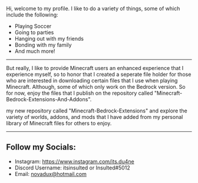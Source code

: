 Hi, welcome to my profile. I like to do a variety of things, some of which include the following:
- Playing Soccer
- Going to parties
- Hanging out with my friends
- Bonding with my family
- And much more!
----------------------------------------------------------------------------------------------------------------------------------------
But really, I like to provide Minecraft users an enhanced experience that I experience myself, so to honor that I created a seperate file holder for those who are interested in downloading certain files that I use when playing Minecraft. Although, some of which only work on the Bedrock version. So for now, enjoy the files that I publish on the repository called "Minecraft-Bedrock-Extensions-And-Addons".

my new repository called "Minecraft-Bedrock-Extensions" and explore the variety of worlds, addons, and mods that I have added from my personal library of Minecraft files for others to enjoy.

----------------------------------------------------------------------------------------------------------------------------------------
Follow my Socials:
-
- Instagram:
https://www.instagram.com/its.du4ne
- Discord
Username: itsinsulted or Insulted#5012
- Email:
novadux@hotmail.com

<!---
Insulted5012/Insulted5012 is a ✨ special ✨ repository because its `README.md` (this file) appears on your GitHub profile.
You can click the Preview link to take a look at your changes.
--->
